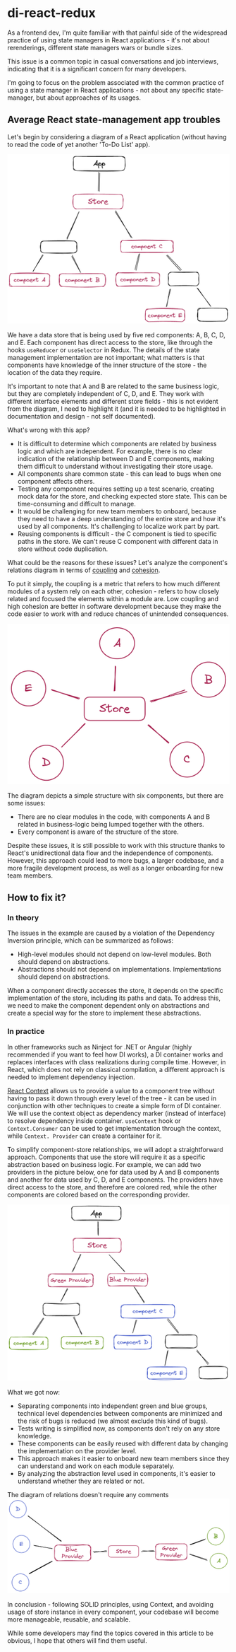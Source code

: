 # di-react-redux

As a frontend dev, I'm quite familiar with that painful side of the widespread practice of using state managers in React 
applications - it's not about rerenderings, different state managers wars or bundle sizes.

This issue is a common topic in casual conversations and job interviews, indicating that it is a significant concern 
for many developers.

I'm going to focus on the problem associated with the common practice of using a state manager in React 
applications - not about any specific state-manager, but about approaches of its usages.

## Average React state-management app troubles

Let's begin by considering a diagram of a React application (without having to read the code of yet 
another 'To-Do List' app).

![arbitrary react app using store diagram](img/before_tree.png)

We have a data store that is being used by five red components: A, B, C, D, and E. Each component has direct access 
to the store, like through the hooks `useReducer` or `useSelector` in Redux. The details of the state management
implementation are not important; what matters is that components have knowledge of the inner structure of the 
store - the location of the data they require.

It's important to note that A and B are related to the same business logic, but they are completely independent of C,
D, and E. They work with different interface elements and different store fields - this is not evident from the 
diagram, I need to highlight it (and it is needed to be highlighted in documentation and design - not self documented).

What's wrong with this app?
* It is difficult to determine which components are related by business logic and which are independent. For example, 
  there is no clear indication of the relationship between D and  E components, making them difficult to understand 
  without investigating their store usage.
* All components share common state - this can lead to bugs when one component affects others.
* Testing any component requires setting up a test scenario, creating mock data for the store, and checking expected 
  store state. This can be time-consuming and difficult to manage.
* It would be challenging for new team members to onboard, because they need to have a deep 
  understanding of the entire store and how it's used by all components. It's challenging to localize work part by part.
* Reusing components is difficult - the C component is tied to specific paths in the store. We can't reuse C 
  component with different data in store without code duplication.

What could be the reasons for these issues? Let's analyze the component's relations diagram in terms of 
[coupling](https://en.wikipedia.org/wiki/Coupling_(computer_programming)) and 
[cohesion](https://en.wikipedia.org/wiki/Cohesion_(computer_science)).

To put it simply, the coupling is a metric that refers to how much different modules of a system rely on each other, 
cohesion - refers to how closely related and focused the elements within a module are. Low coupling and high cohesion
are better in software development because they make the code easier to work with and reduce chances of unintended 
consequences.

![arbitrary react app relations diagram](img/before_relations.png)

The diagram depicts a simple structure with six components, but there are some issues:
* There are no clear modules in the code, with components A and B related in business-logic being lumped together
  with the others.
* Every component is aware of the structure of the store.

Despite these issues, it is still possible to work with this structure thanks to React's unidirectional data flow 
and the independence of components. However, this approach could lead to more bugs, a larger codebase, and a more 
fragile development process, as well as a longer onboarding for new team members.

## How to fix it?

### In theory 
The issues in the example are caused by a violation of the Dependency Inversion principle, which can be summarized 
as follows:

* High-level modules should not depend on low-level modules. Both should depend on abstractions.
* Abstractions should not depend on implementations. Implementations should depend on abstractions.

When a component directly accesses the store, it depends on the specific implementation of the store, including its 
paths and data. To address this, we need to make the component dependent only on abstractions and create a special 
way for the store to implement these abstractions.

### In practice

In other frameworks such as Ninject for .NET or Angular (highly recommended if you want to feel how DI works), a DI 
container works and replaces interfaces with class realizations during compile time. However, in React, which does 
not rely on classical compilation, a different approach is needed to implement dependency injection.

[React Context](https://react.dev/learn/passing-data-deeply-with-context) allows us to provide a value to a
component tree without having to pass it down through every level of the tree - it can be used in conjunction with 
other techniques to create a simple form of DI container.
We will use the context object as dependency marker (instead of interface) to resolve dependency inside container.
`useContext` hook or `Context.Consumer` can be used to get implementation through the context, while `Context.
Provider` can create a container for it.

To simplify component-store relationships, we will adopt a straightforward approach. Components that use the store will
require it as a specific abstraction based on business logic. For example, we can add two providers in the picture 
below, one for data used by A and B components and another for data used by C, D, and E components. The providers have 
direct access to the store, and therefore are colored red, while the other components are colored based on the 
corresponding provider.

![react app tree with providers diagram](img/after_tree.png)

What we got now:
* Separating components into independent green and blue groups, technical level dependencies between components are 
minimized and the risk of bugs is reduced (we almost exclude this kind of bugs).
* Tests writing is simplified now, as components don't rely on any store knowledge.
* These components can be easily reused with different data by changing the implementation on the provider level.
* This approach makes it easier to onboard new team members since they can understand and work on each module 
  separately.
* By analyzing the abstraction level used in components, it's easier to understand whether they are related or not.

The diagram of relations doesn't require any comments
![react app relations diagram](img/after_relations.png)

In conclusion - following SOLID principles, using Context, and avoiding usage of store instance in every component, your 
codebase will become more manageable, reusable, and scalable.

While some developers may find the topics covered in this article to be obvious, I hope that others 
will find them useful.